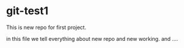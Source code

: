 # git-test1
This is new repo for first project.

in this file we tell everything about new repo and new working.
 and ....